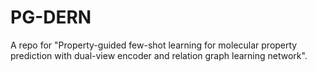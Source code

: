 # PG-DERN

A repo for "Property-guided few-shot learning for molecular property prediction with dual-view encoder and relation graph learning network".
